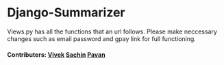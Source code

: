 # Django-Summarizer

Views.py has all the functions that an url follows.
Please make neccessary changes such as email password and gpay link for full functioning.

#### Contributers: [Vivek](https://github.com/VivekGuruduttK28) [Sachin](https://github.com/assistantgoogle) [Pavan](https://github.com/pavants33)
